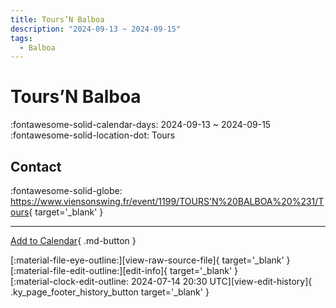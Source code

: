 ```yaml
---
title: Tours’N Balboa
description: "2024-09-13 ~ 2024-09-15"
tags:
  - Balboa
---
```


# Tours’N Balboa 

:fontawesome-solid-calendar-days: 2024-09-13 ~ 2024-09-15  
:fontawesome-solid-location-dot: Tours  

## Contact

:fontawesome-solid-globe: <https://www.viensonswing.fr/event/1199/TOURS'N%20BALBOA%20%231/Tours>{ target='_blank' }  

---

[Add to Calendar](https://swing.news/ics/en/2024/fr/tours-n-balboa-2024.ics){ .md-button }

<div class="ky_page_footer" markdown>
<div class="ky_page_footer_trailing" markdown="span">
[:material-file-eye-outline:][view-raw-source-file]{ target='_blank' }
[:material-file-edit-outline:][edit-info]{ target='_blank' }
</div>
<div class="ky_page_footer_leading" markdown="span">
[:material-clock-edit-outline: 2024-07-14 20:30 UTC][view-edit-history]{ .ky_page_footer_history_button target='_blank' }
</div>
</div>

[view-raw-source-file]: https://github.com/swingdance/events/blob/main/2024/fr/tours-n-balboa-2024.json "View Raw Source File"
[edit-info]: https://github.com/swingdance/events/issues/new?assignees=&labels=update+event&projects=&template=03-update_entity.yml&title=%5B2024%2Ffr%5D%20Tours%E2%80%99N%20Balboa&region=fr&year=2024&id=tours-n-balboa-2024&name=Tours%E2%80%99N%20Balboa&org_id= "Edit Info"

[view-edit-history]: https://github.com/swingdance/events/commits/main/2024/fr/tours-n-balboa-2024.json "View Edit History"
